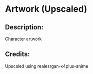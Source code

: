 # Artwork (Upscaled)

## Description: 

Character artwork

## Credits: 

Upscaled using realesrgan-x4plus-anime

